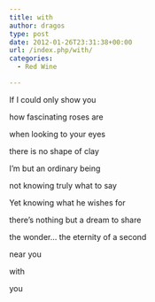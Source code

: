 ```yaml
---
title: with
author: dragos
type: post
date: 2012-01-26T23:31:38+00:00
url: /index.php/with/
categories:
  - Red Wine

---
```

If I could only show you
  
how fascinating roses are
  
when looking to your eyes

there is no shape of clay
  
I&#8217;m but an ordinary being
  
not knowing truly what to say
  
Yet knowing what he wishes for

there&#8217;s nothing but a dream to share<!--more-->


  
the wonder&#8230; the eternity of a second
  
near you
  
with
  
you